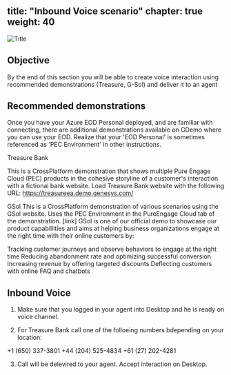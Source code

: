 title: "Inbound Voice scenario"
chapter: true
weight: 40
---
![Title](/images/UserConfig.jpg)
## Objective

By the end of this section you will be able to create voice interaction using recommended demonstrations (Treasure, G-Sol) and deliver it to an agent

## Recommended demonstrations

Once you have your Azure EOD Personal deployed, and are familiar with connecting, there are additional demonstrations available on GDemo where you can use your EOD. Realize that your 'EOD Personal' is sometimes referenced as 'PEC Environment' in other instructions. 

Treasure Bank

This is a CrossPlatform demonstration that shows multiple Pure Engage Cloud (PEC) products in the cohesive storyline of a customer's interaction with a fictional bank website. Load Treasure Bank website with the following URL: https://treasureea.demo.genesys.com/

GSol
This is a CrossPlatform demonstration of various scenarios using the GSol website. Uses the PEC Environment in the PureEngage Cloud tab of the demonstration. [link] 
GSol is one of our official demo to showcase our product capabillities and aims at helping business organizations engage at the right time with their online customers by:

Tracking customer journeys and observe behaviors to engage at the right time
Reducing abandonment rate and optimizing successful conversion
Increasing revenue by offering targeted discounts
Deflecting customers with online FAQ and chatbots

## Inbound Voice

1. Make sure that you logged in your agent into Desktop and he is ready on voice channel.

2. For Treasure Bank call one of the folloeing numbers bdepending on your location:

 +1 (650) 337-3801
 +44 (204) 525-4834
 +61 (27) 202-4281
 
3. Call will be delevired to your agent. Accept interaction on Desktop.


